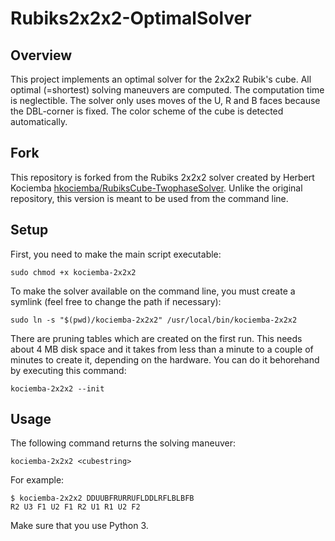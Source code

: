 # Rubiks2x2x2-OptimalSolver

## Overview
This project implements an optimal solver for the 2x2x2 Rubik's cube. All optimal (=shortest) solving maneuvers are computed. The computation time is neglectible.
The solver only uses moves of the U, R and B faces because the DBL-corner is fixed. The color scheme of the cube is detected automatically.

## Fork
This repository is forked from the Rubiks 2x2x2 solver created by Herbert Kociemba [hkociemba/RubiksCube-TwophaseSolver](https://github.com/hkociemba/RubiksCube-TwophaseSolver).
Unlike the original repository, this version is meant to be used from the command line.

## Setup
First, you need to make the main script executable:
```
sudo chmod +x kociemba-2x2x2
```
To make the solver available on the command line, you must create a symlink (feel free to change the path if necessary):
```
sudo ln -s "$(pwd)/kociemba-2x2x2" /usr/local/bin/kociemba-2x2x2
```

There are pruning tables which are created on the first run. This needs about 4 MB disk space and it takes from less than a minute to a couple of minutes to create it, depending on the hardware. You can do it behorehand by executing this command:
```
kociemba-2x2x2 --init
```

## Usage
The following command returns the solving maneuver:
```
kociemba-2x2x2 <cubestring>
```

For example:
```
$ kociemba-2x2x2 DDUUBFRURRUFLDDLRFLBLBFB
R2 U3 F1 U2 F1 R2 U1 R1 U2 F2
```

Make sure that you use Python 3.